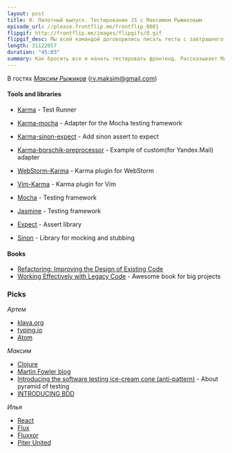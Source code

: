 ```yaml
---
layout: post
title: 0. Пилотный выпуск. Тестирование JS с Максимом Рыжиковым
episode_url: //please.frontflip.me/frontflip_0001
flipgif: http://frontflip.me/images/flipgifs/0.gif
flipgif_desc: Мы всей командой договорились писать тесты с завтрашнего дня
length: 31122057
duration: "45:03"
summary: Как бросить все и начать тестировать фронтенд. Рассказывает Максим Рыжиков
---
```


В гостях [*Максим Рыжиков*](https://plus.google.com/+MaksimRyzhikov) ([rv.maksim@gmail.com](mailto:rv.maksim@gmail.com))


#### Tools and libraries

* [Karma](http://karma-runner.github.io) - Test Runner
* [Karma-mocha](https://github.com/karma-runner/karma-mocha) - Adapter for the Mocha testing framework
* [Karma-sinon-expect](https://github.com/maksimr/karma-sinon-expect) - Add sinon assert to expect
* [Karma-borschik-preprocessor](https://github.com/maksimr/karma-borschik-preprocessor) - Example of custom(for Yandex.Mail) adapter
* [WebStorm-Karma](http://plugins.jetbrains.com/plugin/7287?pr=phpStorm) - Karma plugin for WebStorm
* [Vim-Karma](https://github.com/maksimr/vim-karma) - Karma plugin for Vim

* [Mocha](http://visionmedia.github.io/mocha/) - Testing framework
* [Jasmine](http://jasmine.github.io) - Testing framework

* [Expect](https://github.com/LearnBoost/expect.js/) - Assert library

* [Sinon](http://sinonjs.org/) - Library for mocking and stubbing


#### Books

* [Refactoring: Improving the Design of Existing Code](http://martinfowler.com/books/refactoring.html)
* [Working Effectively with Legacy Code](http://www.amazon.com/Working-Effectively-Legacy-Michael-Feathers/dp/0131177052) - Awesome book for big projects


### Picks
*Артем*

 - [klava.org](http://klava.org)
 - [typing.io](http://typing.io/)
 - [Atom](http://atom.io)

*Максим*

 - [Clojure](http://clojure.org/)
 - [Martin Fowler blog](http://martinfowler.com/)
 - [Introducing the software testing ice-cream cone (anti-pattern)](http://watirmelon.com/2012/01/31/introducing-the-software-testing-ice-cream-cone/) - About pyramid of testing
 - [INTRODUCING BDD](http://dannorth.net/introducing-bdd/)

*Илья*

- [React](http://facebook.github.io/react/)
- [Flux](http://facebook.github.io/react/docs/flux-overview.html)
- [Fluxxor](https://github.com/BinaryMuse/fluxxor)
- [Piter United](http://piter-united.ru/)
